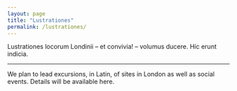 ```yaml
---
layout: page
title: "Lustrationes"
permalink: /lustrationes/
---
```


Lustrationes locorum Londinii – et convivia! – volumus ducere. Híc erunt indicia.

***

We plan to lead excursions, in Latin, of sites in London as well as social events. Details will be available here.
